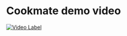 # Cookmate demo video

[![Video Label](http://i.ytimg.com/vi/xRbPAVnqtcs/0.jpg)](https://www.youtube.com/watch?v=7U0PHDaq3o8&feature=youtu.be)
